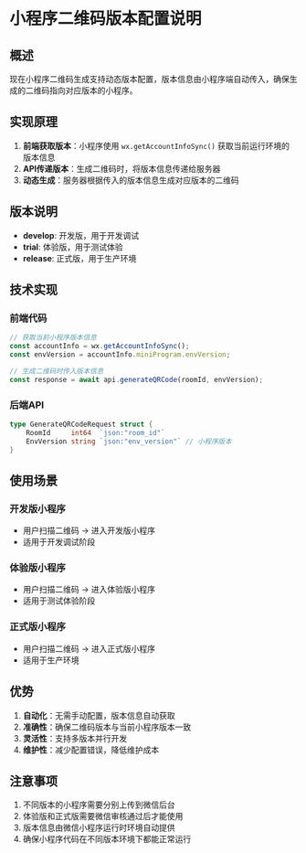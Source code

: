 # 小程序二维码版本配置说明

## 概述
现在小程序二维码生成支持动态版本配置，版本信息由小程序端自动传入，确保生成的二维码指向对应版本的小程序。

## 实现原理

1. **前端获取版本**：小程序使用 `wx.getAccountInfoSync()` 获取当前运行环境的版本信息
2. **API传递版本**：生成二维码时，将版本信息传递给服务器
3. **动态生成**：服务器根据传入的版本信息生成对应版本的二维码

## 版本说明

- **develop**: 开发版，用于开发调试
- **trial**: 体验版，用于测试体验  
- **release**: 正式版，用于生产环境

## 技术实现

### 前端代码
```javascript
// 获取当前小程序版本信息
const accountInfo = wx.getAccountInfoSync();
const envVersion = accountInfo.miniProgram.envVersion;

// 生成二维码时传入版本信息
const response = await api.generateQRCode(roomId, envVersion);
```

### 后端API
```go
type GenerateQRCodeRequest struct {
    RoomId     int64  `json:"room_id"`
    EnvVersion string `json:"env_version"` // 小程序版本
}
```

## 使用场景

### 开发版小程序
- 用户扫描二维码 → 进入开发版小程序
- 适用于开发调试阶段

### 体验版小程序  
- 用户扫描二维码 → 进入体验版小程序
- 适用于测试体验阶段

### 正式版小程序
- 用户扫描二维码 → 进入正式版小程序
- 适用于生产环境

## 优势

1. **自动化**：无需手动配置，版本信息自动获取
2. **准确性**：确保二维码版本与当前小程序版本一致
3. **灵活性**：支持多版本并行开发
4. **维护性**：减少配置错误，降低维护成本

## 注意事项

1. 不同版本的小程序需要分别上传到微信后台
2. 体验版和正式版需要微信审核通过后才能使用
3. 版本信息由微信小程序运行时环境自动提供
4. 确保小程序代码在不同版本环境下都能正常运行
